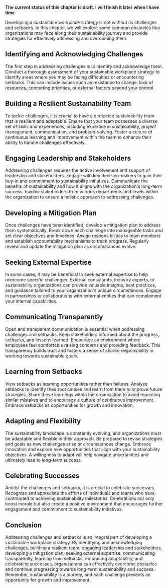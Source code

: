 **The current status of this chapter is draft. I will finish it later when I have time**

Developing a sustainable workplace strategy is not without its challenges and setbacks. In this chapter, we will explore some common obstacles that organizations may face along their sustainability journey and provide strategies for effectively addressing and overcoming them.

Identifying and Acknowledging Challenges
----------------------------------------

The first step in addressing challenges is to identify and acknowledge them. Conduct a thorough assessment of your sustainable workplace strategy to identify areas where you may be facing difficulties or encountering setbacks. This can include issues such as resistance to change, lack of resources, competing priorities, or external factors beyond your control.

Building a Resilient Sustainability Team
----------------------------------------

To tackle challenges, it is crucial to have a dedicated sustainability team that is resilient and adaptable. Ensure that your team possesses a diverse set of skills and experiences, including expertise in sustainability, project management, communication, and problem-solving. Foster a culture of continuous learning and improvement within the team to enhance their ability to handle challenges effectively.

Engaging Leadership and Stakeholders
------------------------------------

Addressing challenges requires the active involvement and support of leadership and stakeholders. Engage with key decision-makers to gain their buy-in and commitment to sustainability initiatives. Communicate the benefits of sustainability and how it aligns with the organization's long-term success. Involve stakeholders from various departments and levels within the organization to ensure a holistic approach to addressing challenges.

Developing a Mitigation Plan
----------------------------

Once challenges have been identified, develop a mitigation plan to address them systematically. Break down each challenge into manageable tasks and set clear objectives and timelines. Assign responsibilities to team members and establish accountability mechanisms to track progress. Regularly review and update the mitigation plan as circumstances evolve.

Seeking External Expertise
--------------------------

In some cases, it may be beneficial to seek external expertise to help overcome specific challenges. External consultants, industry experts, or sustainability organizations can provide valuable insights, best practices, and guidance tailored to your organization's unique circumstances. Engage in partnerships or collaborations with external entities that can complement your internal capabilities.

Communicating Transparently
---------------------------

Open and transparent communication is essential when addressing challenges and setbacks. Keep stakeholders informed about the progress, setbacks, and lessons learned. Encourage an environment where employees feel comfortable raising concerns and providing feedback. This transparency builds trust and fosters a sense of shared responsibility in working towards sustainable goals.

Learning from Setbacks
----------------------

View setbacks as learning opportunities rather than failures. Analyze setbacks to identify their root causes and learn from them to improve future strategies. Share these learnings within the organization to avoid repeating similar mistakes and to encourage a culture of continuous improvement. Embrace setbacks as opportunities for growth and innovation.

Adapting and Flexibility
------------------------

The sustainability landscape is constantly evolving, and organizations must be adaptable and flexible in their approach. Be prepared to revise strategies and goals as new challenges arise or circumstances change. Embrace innovation and explore new opportunities that align with your sustainability objectives. A willingness to adapt will help navigate uncertainties and ultimately lead to long-term success.

Celebrating Successes
---------------------

Amidst the challenges and setbacks, it is crucial to celebrate successes. Recognize and appreciate the efforts of individuals and teams who have contributed to achieving sustainability milestones. Celebrations not only boost morale but also create a positive environment that encourages further engagement and commitment to sustainability initiatives.

Conclusion
----------

Addressing challenges and setbacks is an integral part of developing a sustainable workplace strategy. By identifying and acknowledging challenges, building a resilient team, engaging leadership and stakeholders, developing a mitigation plan, seeking external expertise, communicating transparently, learning from setbacks, embracing adaptability, and celebrating successes, organizations can effectively overcome obstacles and continue progressing towards long-term sustainability and success. Remember, sustainability is a journey, and each challenge presents an opportunity for growth and improvement.

